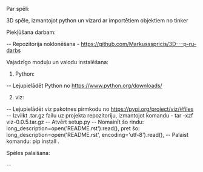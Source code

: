 Par spēli:

3D spēle, izmantojot python un vizard ar importētiem objektiem no tinker

Piekļūšana darbam:

-- Repozitorija noklonēšana - https://github.com/Markussspricis/3D---p-ru-darbs

Vajadzīgo moduļu un valodu instalēšana:

1. Python:

-- Lejupielādēt Python no https://www.python.org/downloads/

2. viz:

-- Lejupielādēt viz pakotnes pirmkodu no https://pypi.org/project/viz/#files
-- Izvilkt .tar.gz failu uz projekta repozitoriju, izmantojot komandu - tar -xzf viz-0.0.5.tar.gz
-- Atvērt setup.py
-- Nomainīt šo rindu: long_description=open('README.rst').read(), pret šo: long_description=open('README.rst', encoding='utf-8').read(),
-- Palaist komandu: pip install . 

Spēles palaišana:

--